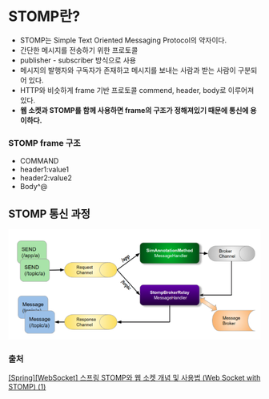# STOMP란?

- STOMP는 Simple Text Oriented Messaging Protocol의 약자이다.
- 간단한 메시지를 전송하기 위한 프로토콜
- publisher - subscriber 방식으로 사용
- 메시지의 발행자와 구독자가 존재하고 메시지를 보내는 사람과 받는 사람이 구분되어 있다.
- HTTP와 비슷하게 frame 기반 프로토콜 commend, header, body로 이루어져 있다.
- **웹 소켓과 STOMP를 함께 사용하면 frame의 구조가 정해져있기 때문에 통신에 용이하다.**

### STOMP frame 구조
- COMMAND
- header1:value1
- header2:value2
- Body^@

## STOMP 통신 과정

![alt text](./images/image-7.png)



### 출처
<a href="https://growth-coder.tistory.com/157">[Spring][WebSocket] 스프링 STOMP와 웹 소켓 개념 및 사용법 (Web Socket with STOMP) (1)</a>